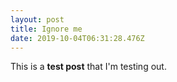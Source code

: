 ```yaml
---
layout: post
title: Ignore me
date: 2019-10-04T06:31:28.476Z
---
```

This is a **test post** that I'm testing out.
